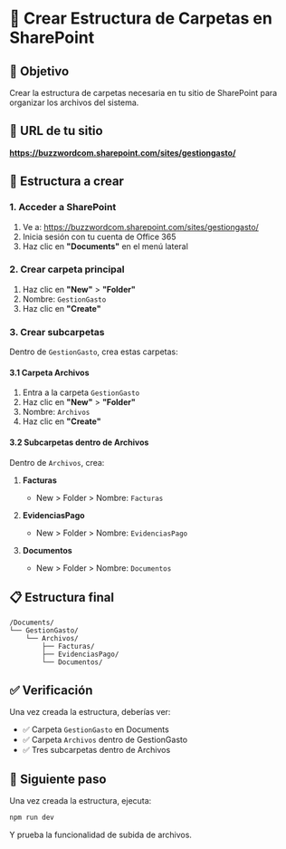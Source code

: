 # 📁 Crear Estructura de Carpetas en SharePoint

## 🎯 Objetivo
Crear la estructura de carpetas necesaria en tu sitio de SharePoint para organizar los archivos del sistema.

## 📍 URL de tu sitio
**https://buzzwordcom.sharepoint.com/sites/gestiongasto/**

## 📂 Estructura a crear

### 1. Acceder a SharePoint
1. Ve a: https://buzzwordcom.sharepoint.com/sites/gestiongasto/
2. Inicia sesión con tu cuenta de Office 365
3. Haz clic en **"Documents"** en el menú lateral

### 2. Crear carpeta principal
1. Haz clic en **"New"** > **"Folder"**
2. Nombre: `GestionGasto`
3. Haz clic en **"Create"**

### 3. Crear subcarpetas
Dentro de `GestionGasto`, crea estas carpetas:

#### 3.1 Carpeta Archivos
1. Entra a la carpeta `GestionGasto`
2. Haz clic en **"New"** > **"Folder"**
3. Nombre: `Archivos`
4. Haz clic en **"Create"**

#### 3.2 Subcarpetas dentro de Archivos
Dentro de `Archivos`, crea:

1. **Facturas**
   - New > Folder > Nombre: `Facturas`

2. **EvidenciasPago**
   - New > Folder > Nombre: `EvidenciasPago`

3. **Documentos**
   - New > Folder > Nombre: `Documentos`

## 📋 Estructura final
```
/Documents/
└── GestionGasto/
    └── Archivos/
        ├── Facturas/
        ├── EvidenciasPago/
        └── Documentos/
```

## ✅ Verificación
Una vez creada la estructura, deberías ver:
- ✅ Carpeta `GestionGasto` en Documents
- ✅ Carpeta `Archivos` dentro de GestionGasto
- ✅ Tres subcarpetas dentro de Archivos

## 🚀 Siguiente paso
Una vez creada la estructura, ejecuta:
```bash
npm run dev
```

Y prueba la funcionalidad de subida de archivos.
